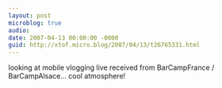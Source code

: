 ```yaml
---
layout: post
microblog: true
audio: 
date: 2007-04-13 00:00:00 -0000
guid: http://xtof.micro.blog/2007/04/13/t26765331.html
---
```

looking at mobile vlogging live received from BarCampFrance / BarCampAlsace... cool atmosphere!
